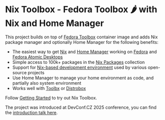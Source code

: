 # Nix Toolbox - Fedora Toolbox 🌶️ with Nix and Home Manager

This project builds on top of [Fedora Toolbox](https://docs.fedoraproject.org/en-US/fedora-silverblue/toolbox/) container image and adds Nix package manager and optionally Home Manager for the following benefits:

* The easiest way to get [Nix](https://nixos.org/learn/) and [Home Manager](https://nix-community.github.io/home-manager/) working on [Fedora](https://fedoraproject.org) and [Fedora Atomic Desktops](https://fedoraproject.org/atomic-desktops/)
* Simple access to 100k+ packages in the [Nix Packages](https://search.nixos.org/packages) collection
* Support for [Nix-based development environment](https://nixos-and-flakes.thiscute.world/development/intro) used by various open-source projects
* Use Home Manager to manage your home environment as code, and partially also system environment
* Works well with [Toolbx](https://containertoolbx.org) or [Distrobox](https://distrobox.it)

Follow [Getting Started](https://thrix.github.io/nix-toolbox/getting-started) to try out Nix Toolbox.

The project was introduced at DevConf.CZ 2025 conference, you can find the [introduction talk here](https://pretalx.devconf.info/devconf-cz-2025/talk/G9JURJ/).
